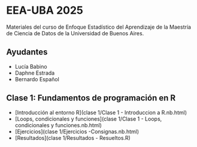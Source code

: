 # EEA-UBA 2025

Materiales del curso de Enfoque Estadístico del Aprendizaje de la Maestría de Ciencia de Datos de la Universidad de Buenos Aires.

## Ayudantes

- Lucía Babino
- Daphne Estrada
- Bernardo Español

## Clase 1: Fundamentos de programación en R

- [Introducción al entorno R](clase 1/Clase 1 - Introduccion a R.nb.html)
- [Loops, condicionales y funciones](clase 1/Clase 1 - Loops, condicionales y funciones.nb.html)
- [Ejercicios](clase 1/Ejercicios -Consignas.nb.html)
- [Resultados](clase 1/Resultados - Resueltos.R)

